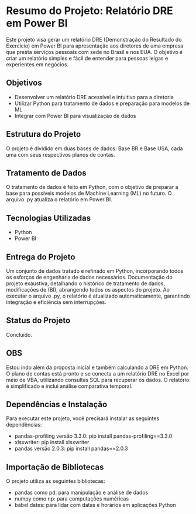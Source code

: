 <!DOCTYPE html> <html><body> <h1>Resumo do Projeto: Relatório DRE em Power BI</h1> <p>Este projeto visa gerar um relatório DRE (Demonstração do Resultado do Exercício) em Power BI para apresentação aos diretores de uma empresa que presta serviços pessoais com sede no Brasil e nos EUA. O objetivo é criar um relatório simples e fácil de entender para pessoas leigas e experientes em negócios.</p> <h2>Objetivos</h2> <ul> <li> Desenvolver um relatório DRE acessível e intuitivo para a diretoria</li> <li>Utilizar Python para tratamento de dados e preparação para modelos de ML</li> <li>Integrar com Power BI para visualização de dados</li> </ul> <h2>Estrutura do Projeto</h2> <p>O projeto é dividido em duas bases de dados: Base BR e Base USA, cada uma com seus respectivos planos de contas.</p> <h2>Tratamento de Dados</h2> <p>O tratamento de dados é feito em Python, com o objetivo de preparar a base para possíveis modelos de Machine Learning (ML) no futuro. O arquivo .py atualiza o relatório em Power BI.</p> <h2>Tecnologias Utilizadas</h2> <ul> <li>Python</li> <li>Power BI</li> </ul> <h2>Entrega do Projeto</h2> <p>Um conjunto de dados tratado e refinado em Python, incorporando todos os esforços de engenharia de dados necessários. Documentação do projeto exaustiva, detalhando o histórico de tratamento de dados, modificações de (BI), abrangendo todos os aspectos do projeto. Ao executar o arquivo .py, o relatório é atualizado automaticamente, garantindo integração e eficiência sem interrupções.</p> <h2>Status do Projeto</h2> <p>Concluído.</p> <h2>OBS</h2> <p>Estou indo além da proposta inicial e também calculando a DRE em Python. O plano de contas está pronto e se conecta a um relatório DRE no Excel por meio de VBA, utilizando consultas SQL para recuperar os dados. O relatório é simplificado e inclui análise comparativa temporal.</p> <h2>Dependências e Instalação</h2> <p>Para executar este projeto, você precisará instalar as seguintes dependências:</p> <ul> <li>pandas-profiling versão 3.3.0: pip install pandas-profiling==3.3.0</li> <li>xlsxwriter: pip install xlsxwriter</li> <li>pandas versão 2.0.3: pip install pandas==2.0.3</li> </ul> <h2>Importação de Bibliotecas</h2> <p>O projeto utiliza as seguintes bibliotecas:</p> <ul> <li>pandas como pd: para manipulação e análise de dados</li> <li>numpy como np: para computações numéricas</li> <li>babel.dates: para lidar com datas e horários em aplicações Python</li> </ul> 

